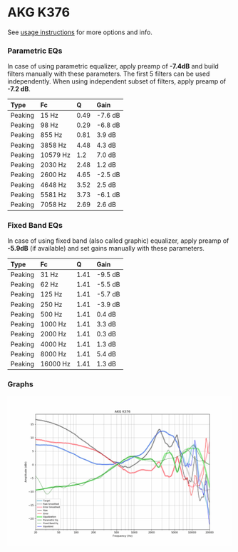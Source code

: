 # AKG K376
See [usage instructions](https://github.com/jaakkopasanen/AutoEq#usage) for more options and info.

### Parametric EQs
In case of using parametric equalizer, apply preamp of **-7.4dB** and build filters manually
with these parameters. The first 5 filters can be used independently.
When using independent subset of filters, apply preamp of **-7.2 dB**.

| Type    | Fc       |    Q | Gain    |
|:--------|:---------|:-----|:--------|
| Peaking | 15 Hz    | 0.49 | -7.6 dB |
| Peaking | 98 Hz    | 0.29 | -6.8 dB |
| Peaking | 855 Hz   | 0.81 | 3.9 dB  |
| Peaking | 3858 Hz  | 4.48 | 4.3 dB  |
| Peaking | 10579 Hz | 1.2  | 7.0 dB  |
| Peaking | 2030 Hz  | 2.48 | 1.2 dB  |
| Peaking | 2600 Hz  | 4.65 | -2.5 dB |
| Peaking | 4648 Hz  | 3.52 | 2.5 dB  |
| Peaking | 5581 Hz  | 3.73 | -6.1 dB |
| Peaking | 7058 Hz  | 2.69 | 2.6 dB  |

### Fixed Band EQs
In case of using fixed band (also called graphic) equalizer, apply preamp of **-5.9dB**
(if available) and set gains manually with these parameters.

| Type    | Fc       |    Q | Gain    |
|:--------|:---------|:-----|:--------|
| Peaking | 31 Hz    | 1.41 | -9.5 dB |
| Peaking | 62 Hz    | 1.41 | -5.5 dB |
| Peaking | 125 Hz   | 1.41 | -5.7 dB |
| Peaking | 250 Hz   | 1.41 | -3.9 dB |
| Peaking | 500 Hz   | 1.41 | 0.4 dB  |
| Peaking | 1000 Hz  | 1.41 | 3.3 dB  |
| Peaking | 2000 Hz  | 1.41 | 0.3 dB  |
| Peaking | 4000 Hz  | 1.41 | 1.3 dB  |
| Peaking | 8000 Hz  | 1.41 | 5.4 dB  |
| Peaking | 16000 Hz | 1.41 | 1.3 dB  |

### Graphs
![](./AKG%20K376.png)